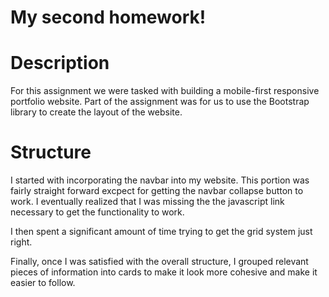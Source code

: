 # My second homework!

# Description
For this assignment we were tasked with building a mobile-first responsive portfolio website. Part of the assignment was for us to use the Bootstrap library to create the layout of the website.

# Structure
I started with incorporating the navbar into my website. This portion was fairly straight forward excpect for getting the navbar collapse button to work. I eventually realized that I was missing the the javascript link necessary to get the functionality to work.

I then spent a significant amount of time trying to get the grid system just right.

Finally, once I was satisfied with the overall structure, I grouped relevant pieces of information into cards to make it look more cohesive and make it easier to follow.

